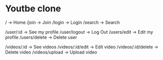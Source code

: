 # Youtbe clone

<!-- Global router -->

/ -> Home
/join -> Join
/login -> Login
/search -> Search

<!-- user router -->

/user/:id -> See my profile
/user/logout -> Log Out
/users/edit -> Edit my profile
/users/delete -> Delete user

<!-- video router -->

/videos/:id -> See videos
/videos/:id/edit -> Edit video
/videos/:id/delete -> Delete video
/videos/upload -> Upload video
